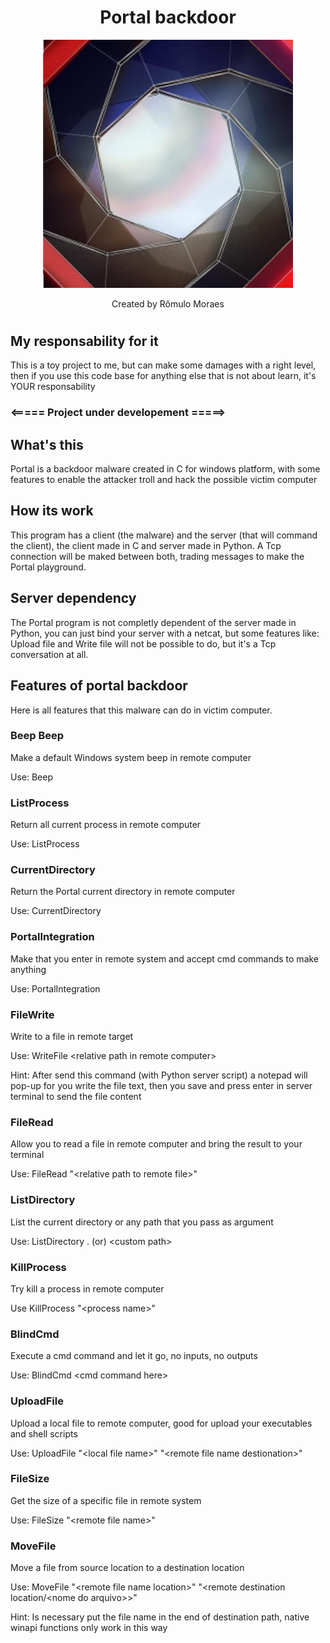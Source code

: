 <div align="center">
    <h1>Portal backdoor</h1>
    <img width="400px" src="./images/ExampleImage.jpeg">
    <p>Created by Rômulo Moraes</p>    
</div>

#

## My responsability for it
This is a toy project to me, but can make some damages with a right level, then if you use this code base for anything else that is not about learn, it's YOUR responsability



### \<===== Project under developement =====\>



## What's this
Portal is a backdoor malware created in C for windows platform, with some features to enable the attacker troll and hack the possible victim computer

## How its work
This program has a client (the malware) and the server (that will command the client), the client made in C and server made in Python. A Tcp connection will be maked between both, trading messages to make the Portal playground.

## Server dependency
The Portal program is not completly dependent of the server made in Python, you can just bind your server with a netcat, but some features like: Upload file and Write file will not be possible to do, but it's a Tcp conversation at all.

## Features of portal backdoor
Here is all features that this malware can do in victim computer.



### Beep Beep
Make a default Windows system beep in remote computer

Use: Beep



### ListProcess
Return all current process in remote computer

Use: ListProcess



### CurrentDirectory
Return the Portal current directory in remote computer

Use: CurrentDirectory



### PortalIntegration
Make that you enter in remote system and accept cmd commands to make anything

Use: PortalIntegration



### FileWrite
Write to a file in remote target

Use: WriteFile \<relative path in remote computer\>

Hint: After send this command (with Python server script) a notepad will pop-up for you write the file text, then you save and press enter in server terminal to send the file content



### FileRead 
Allow you to read a file in remote computer and bring the result to your terminal

Use: FileRead "\<relative path to remote file\>"



### ListDirectory
List the current directory or any path that you pass as argument

Use: ListDirectory . (or) \<custom path\>



### KillProcess
Try kill a process in remote computer

Use KillProcess "\<process name\>"



### BlindCmd
Execute a cmd command and let it go, no inputs, no outputs

Use: BlindCmd \<cmd command here\>



### UploadFile
Upload a local file to remote computer, good for upload your executables and shell scripts

Use: UploadFile "\<local file name\>" "\<remote file name destionation\>"



### FileSize 
Get the size of a specific file in remote system

Use: FileSize "\<remote file name\>"



### MoveFile
Move a file from source location to a destination location

Use: MoveFile "\<remote file name location\>" "\<remote destination location/<nome do arquivo\>\>"

Hint: Is necessary put the file name in the end of destination path, native winapi functions only work in this way





